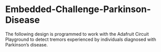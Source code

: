 # Embedded-Challenge-Parkinson-Disease

The following design is programmed to work with the Adafruit Circuit Playground to detect tremors experienced by individuals diagnosed with Parkinson’s disease.
